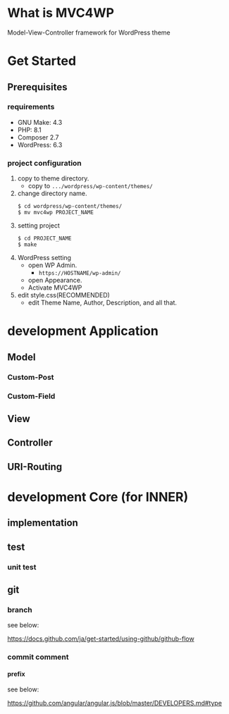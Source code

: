 What is MVC4WP
===============

Model-View-Controller framework for WordPress theme

# Get Started

## Prerequisites

### requirements

* GNU Make: 4.3
* PHP: 8.1
* Composer 2.7
* WordPress: 6.3

### project configuration

1. copy to theme directory.
    * copy to `.../wordpress/wp-content/themes/`
2. change directory name.
    ```
    $ cd wordpress/wp-content/themes/
    $ mv mvc4wp PROJECT_NAME
    ```
3. setting project
    ```
    $ cd PROJECT_NAME
    $ make
    ```
4. WordPress setting
    * open WP Admin.
        - `https://HOSTNAME/wp-admin/`
    * open Appearance.
    * Activate MVC4WP
5. edit style.css(RECOMMENDED)
    * edit Theme Name, Author, Description, and all that.

# development Application

## Model

### Custom-Post

### Custom-Field

## View

## Controller

## URI-Routing

# development Core (for INNER)

## implementation

## test

### unit test

## git

### branch

see below:

https://docs.github.com/ja/get-started/using-github/github-flow

### commit comment

#### prefix

see below:

https://github.com/angular/angular.js/blob/master/DEVELOPERS.md#type
